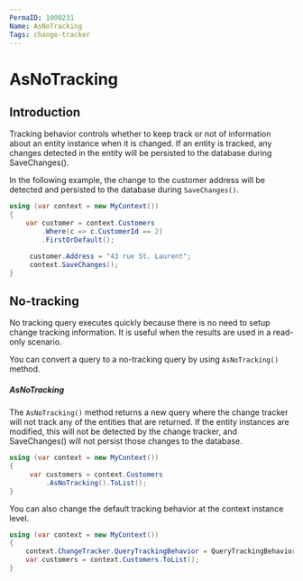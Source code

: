 ```yaml
---
PermaID: 1000231
Name: AsNoTracking
Tags: change-tracker
---
```


# AsNoTracking

## Introduction

Tracking behavior controls whether to keep track or not of information about an entity instance when it is changed. If an entity is tracked, any changes detected in the entity will be persisted to the database during SaveChanges(). 
 
In the following example, the change to the customer address will be detected and persisted to the database during `SaveChanges()`.


```csharp
using (var context = new MyContext())
{
    var customer = context.Customers
        .Where(c => c.CustomerId == 2)
        .FirstOrDefault();

     customer.Address = "43 rue St. Laurent";
     context.SaveChanges();
}
```

## No-tracking

No tracking query executes quickly because there is no need to setup change tracking information. It is useful when the results are used in a read-only scenario.

You can convert a query to a no-tracking query by using `AsNoTracking()` method.

##### AsNoTracking

The `AsNoTracking()` method returns a new query where the change tracker will not track any of the entities that are returned. If the entity instances are modified, this will not be detected by the change tracker, and SaveChanges() will not persist those changes to the database.


```csharp
using (var context = new MyContext())
{
     var customers = context.Customers
         .AsNoTracking().ToList();
}
```

You can also change the default tracking behavior at the context instance level.


```csharp
using (var context = new MyContext())
{
    context.ChangeTracker.QueryTrackingBehavior = QueryTrackingBehavior.NoTracking;
    var customers = context.Customers.ToList();
}
```
